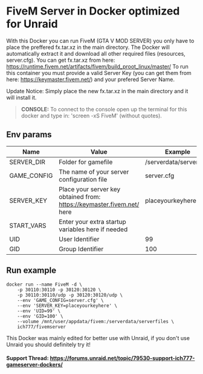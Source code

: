 # FiveM Server in Docker optimized for Unraid
With this Docker you can run FiveM (GTA V MOD SERVER) you only have to place the preffered fx.tar.xz in the main directory.
The Docker will automatically extract it and download all other required files (resources, server.cfg).
You can get fx.tar.xz from here: https://runtime.fivem.net/artifacts/fivem/build_proot_linux/master/
To run this container you must provide a valid Server Key (you can get them from here: https://keymaster.fivem.net/) and your prefered Server Name.

Update Notice: Simply place the new fx.tar.xz in the main directory and it will install it.

>**CONSOLE:** To connect to the console open up the terminal for this docker and type in: 'screen -xS FiveM' (without quotes).

## Env params
| Name | Value | Example |
| --- | --- | --- |
| SERVER_DIR | Folder for gamefile | /serverdata/serverfiles |
| GAME_CONFIG | The name of your server configuration file | server.cfg |
| SERVER_KEY | Place your server key obtained from: https://keymaster.fivem.net/ here | placeyourkeyhere |
| START_VARS | Enter your extra startup variables here if needed | |
| UID | User Identifier | 99 |
| GID | Group Identifier | 100 |

## Run example
```
docker run --name FiveM -d \
	-p 30110:30110 -p 30120:30120 \
    -p 30110:30110/udp -p 30120:30120/udp \
	--env 'GAME_CONFIG=server.cfg' \
	--env 'SERVER_KEY=placeyourkeyhere' \
	--env 'UID=99' \
	--env 'GID=100' \
	--volume /mnt/user/appdata/fivem:/serverdata/serverfiles \
	ich777/fivemserver
```


This Docker was mainly edited for better use with Unraid, if you don't use Unraid you should definitely try it!

#### Support Thread: https://forums.unraid.net/topic/79530-support-ich777-gameserver-dockers/